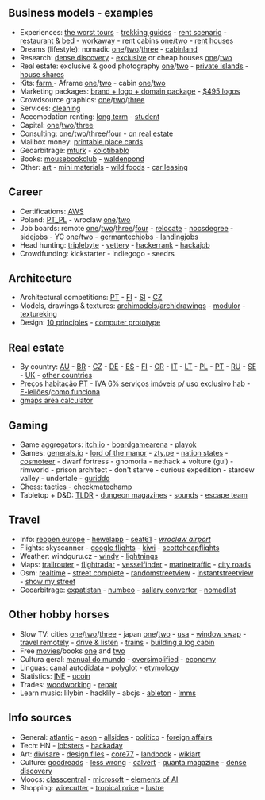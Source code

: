 ## Business models - examples

- Experiences: [the worst tours](https://theworsttours.weebly.com) - [trekking guides](https://andrewskurka.com) - [rent scenario](https://www.unchartedbooks.com/adventurers-club.php) - [restaurant & bed](https://www.brushlandeatinghouse.com) - [workaway](https://www.workaway.info) - rent cabins [one](https://www.cabinscape.com)/[two](https://getaway.house) - [rent houses](https://www.silentliving.pt)
- Dreams (lifestyle): nomadic [one](https://www.nomadicmatt.com)/[two](https://sofianaaustralia.com)/[three](https://craigmod.com) - [cabinland](https://www.youtube.com/c/Cabinland/videos)
- Research: [dense discovery](https://www.densediscovery.com) - [exclusive](https://www.wowhaus.co.uk) or cheap houses [one](https://www.instagram.com/cheapoldhouses)/[two](https://www.instagram.com/cheapirishhouses)
- Real estate: exclusive & good photography [one](https://www.fantasticfrank.de)/[two](https://www.themodernhouse.com) - [private islands](http://www.vladi-private-islands.de) - [house shares](https://www.altacasa.com)
- Kits: [farm ](https://farmfromabox.com) - Aframe [one](https://avrame.com)/[two](https://dubldom.com/eu) - cabin [one](https://buildcover.com)/[two](https://www.kodasema.com/pt)
- Marketing packages: [brand + logo + domain package](https://www.brandbucket.com) - [$495 logos](https://logo.pizza)
- Crowdsource graphics: [one](https://www.crowdspring.com)/[two](https://draftss.com)/[three](https://www.manypixels.co)
- Services: [cleaning](https://www.maidsinblack.com)
- Accomodation renting: [long term](https://www.uniplaces.com) - [student](https://www.studentville.pt/en)
- Capital: [one](https://shl.vc)/[two](https://www.generalcatalyst.com)/[three](https://www.tinycapital.com)
- Consulting: [one](https://hashref.com)/[two](https://roybarber.com)/[three](https://consulting.joreteg.com)/[four](https://desktopneo.com) - [on real estate](https://www.zeonamcintyre.com)
- Mailbox money: [printable place cards](https://www.placecard.me)
- Geoarbitrage: [mturk](https://www.mturk.com/worker) - [kolotibablo](https://kolotibablo.com/main/home)
- Books: [mousebookclub](https://mousebookclub.com) - [waldenpond](https://waldenpond.press)
- Other: [art](https://www.zagirovart.com) - [mini materials](https://www.minimaterials.com) - [wild foods](https://alexandermcnaughton.com) - [car leasing](https://www.lingscars.com)

## Career

- Certifications: [AWS](https://aws.amazon.com/pt/certification)
- Poland: [PT_PL](http://ppcc.pl) - wroclaw [one](https://www.monterail.com/careers)/[two](https://10clouds.com/careers)
- Job boards: remote [one](https://www.beefrii.com)/[two](https://freshremote.work)/[three](https://remoteok.com)/[four](https://weworkremotely.com) - [relocate](https://relocate.me) - [nocsdegree](https://www.nocsdegree.com/jobs) - [sidejobs](https://sidequestjobs.com) - YC [one](https://www.ycombinator.com/jobs)/[two](https://whoishiring.io) - [germantechjobs](https://germantechjobs.de) - [landingjobs](https://landing.jobs) 
- Head hunting: [triplebyte](https://triplebyte.com) - [vettery](https://www.vettery.com/candidate/tech) - [hackerrank](https://www.hackerrank.com) - [hackajob](https://hackajob.co)
- Crowdfunding: kickstarter - indiegogo - seedrs

## Architecture

- Architectural competitions: [PT](http://encomenda.oasrs.org/concursos) - [FI](https://www.safa.fi/en/architectural-competitions-in-finland) - [SI](https://www.zaps.si/index.php?m_id=natecaji_aktualni) - [CZ](https://cceamoba.cz/en)
- Models, drawings & textures: [archimodels](https://archimodels.tumblr.com)/[archidrawings](https://archidrawings.tumblr.com) - [modulor](https://www.modulor.de/en) - [textureking](https://www.textureking.com)
- Design: [10 principles](https://www.vitsoe.com/gb/about/good-design) - [computer prototype](https://habr.com/en/post/437912)

## Real estate

- By country: [AU](https://www.realestate.com.au/buy) - [BR](https://www.zapimoveis.com.br) - [CZ](https://www.sreality.cz) - [DE](https://www.immobilienscout24.de) - [ES](https://www.idealista.com) - [FI](https://www.etuovi.com) - [GR](https://en.spitogatos.gr) - [IT](https://www.idealista.it) - [LT](https://www.remax.lt/paieska) - [PL](https://www.otodom.pl) - [PT](https://www.idealista.pt) - [RU](https://www.cian.ru) - [SE](https://www.hemnet.se) - [UK](https://www.rightmove.co.uk) - [other countries](https://www.similarweb.com/pt/top-websites/category/business-and-consumer-services/real-estate)
- [Preços habitação PT](https://www.idealista.pt/media/relatorios-preco-habitacao) - [IVA 6% serviços imóveis p/ uso exclusivo hab](https://www.idealista.pt/news/financas/fiscalidade/2019/10/03/41051-iva-de-6-em-obras-apenas-para-imoveis-destinados-a-habitacao-esclarece-fisco) - [E-leilões](https://e-leiloes.pt)/[como funciona](https://www.economias.pt/e-leiloes)
- [gmaps area calculator](https://www.daftlogic.com/projects-google-maps-area-calculator-tool.htm#)

## Gaming

- Game aggregators: [itch.io](https://itch.io) - [boardgamearena](https://pt.boardgamearena.com) - [playok](https://www.playok.com)
- Games: [generals.io](http://generals.io) - [lord of the manor](http://www.lordofthemanor.io) - [zty.pe](https://zty.pe) - [nation states](https://www.nationstates.net) - [cosmoteer](https://cosmoteer.net) - dwarf fortress - gnomoria - nethack + volture (gui) - rimworld - prison architect - don't starve - curious expedition - stardew valley - undertale - [guriddo](https://www.guriddo.app)
- Chess: [tactics](https://www.chesstactics.org) - [checkmatechamp](https://www.checkmatechamp.net)
- Tabletop + D&D: [TLDR](https://github.com/miserlou/dnd-tldr) - [dungeon magazines](https://archive.org/details/dungeonmagazine?sort=titleSorter) - [sounds](https://tabletopy.com) - [escape team](https://www.escape-team.com)

## Travel

- Info: [reopen europe](https://reopen.europa.eu/pt) - [hewelapp](https://hewellapp.com) - [seat61](https://www.seat61.com) - *[wroclaw airport](https://airport.wroclaw.pl)*
- Flights: skyscanner - [google flights](https://www.google.com/flights) - [kiwi](https://www.kiwi.com) - [scottcheapflights](https://scottscheapflights.com)
- Weather: windguru.cz - [windy](https://www.windy.com) - [lightnings](https://www.blitzortung.org/en/live_lightning_maps.php)
- Maps: [trailrouter](https://trailrouter.com) - [flightradar](https://www.flightradar24.com) - [vesselfinder](https://www.vesselfinder.com) - [marinetraffic](https://www.marinetraffic.com) - [city roads](https://anvaka.github.io/city-roads)
- Osm: [realtime](https://osm-in-realtime.jwestman.net) - [street complete](https://play.google.com/store/apps/details?id=de.westnordost.streetcomplete) - [randomstreetview](https://randomstreetview.com) - [instantstreetview](https://www.instantstreetview.com) - [show my street](https://showmystreet.com)
- Geoarbitrage: [expatistan](https://www.expatistan.com/cost-of-living) - [numbeo](https://www.numbeo.com/cost-of-living) - [sallary converter](https://neilkakkar.com/salary-calculator-by-city.html) - [nomadlist](https://nomadlist.com)

## Other hobby horses

- Slow TV: cities [one](https://www.youtube.com/channel/UCBcVQr-07MH-p9e2kRTdB3A/videos)/[two](https://www.youtube.com/channel/UCQ-JKqNo_T0yoeDZff1y7Kw/videos)/[three](https://www.youtube.com/c/keeezi/videos) - japan [one](https://www.youtube.com/c/Rambalac/videos)/[two](https://www.youtube.com/c/lylehsaxon/videos) - [usa](https://www.youtube.com/c/ActionKid/videos) - [window swap](https://window-swap.com) - [travel remotely](https://travel-remotely.netlify.app) - [drive & listen](https://driveandlisten.herokuapp.com) - [trains](https://www.youtube.com/c/RailCowGirl/videos) - [building a log cabin](https://www.youtube.com/watch?v=BBX5qh09OIE
)
- Free [movies](https://www.openculture.com/freemoviesonline)/books [one](https://www.gutenberg.org/ebooks/search/?sort_order=release_date) and [two](https://1lib.education)
- Cultura geral: [manual do mundo](https://www.youtube.com/user/iberethenorio/videos) - [oversimplified](https://www.youtube.com/c/OverSimplified/videos) - [economy](https://www.core-econ.org/the-economy/book/text/0-3-contents.html)
- Linguas: [canal autodidata](https://www.youtube.com/c/CanalAutodidatagh/playlists?view=1) - [polyglot](https://www.youtube.com/user/poliglotta80/videos) - [etymology](https://www.youtube.com/user/Alliterative/videos)
- Statistics: [INE](https://www.ine.pt) - [ucoin](https://en.ucoin.net)
- Trades: [woodworking](https://www.youtube.com/c/ChrisSalomone1/videos) - [repair](https://manuzoid.com)
- Learn music: lilybin - hacklily - abcjs - [ableton](https://learningmusic.ableton.com) - [lmms](https://lmms.io)

## Info sources

- General: [atlantic](https://www.theatlantic.com) - [aeon](https://aeon.co) - [allsides](https://www.allsides.com) - [politico](https://www.politico.eu) - [foreign affairs](https://www.foreignaffairs.com)
- Tech: HN - [lobsters](https://lobste.rs) - [hackaday](https://hackaday.com)
- Art: [divisare](https://divisare.com) - [design files](https://thedesignfiles.net) - [core77](https://www.core77.com) - [landbook](https://land-book.com) - [wikiart](https://www.wikiart.org)
- Culture: [goodreads](https://www.goodreads.com) - [less wrong](https://www.lesswrong.com) - [calvert](https://calvertjournal.com) - [quanta magazine](https://www.quantamagazine.org) - [dense discovery](https://www.densediscovery.com/archive)
- Moocs: [classcentral](https://classcentral.com) - [microsoft](https://docs.microsoft.com/en-us/learn) - [elements of AI](https://elementsofai.com)
- Shopping: [wirecutter](https://www.nytimes.com/wirecutter) - [tropical price](https://tropicalprice.com) - [lustre](https://lustre.ai)